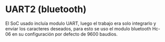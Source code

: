 # UART2 (bluetooth)

El SoC usado incluía modulo UART, luego el trabajo era solo integrarlo y enviar los caracteres deseados, para esto se uso el modulo bluetooth Hc-06 en su configuración por defecto de 9600 baudios. 
